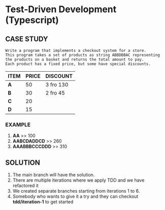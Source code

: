 # Test-Driven Development (Typescript)

## CASE STUDY
```
Write a program that implements a checkout system for a store.
This program takes a set of products as string ABBDBBAC representing the products on a basket and returns the total amount to pay.
Each product has a fixed price, but some have special discounts.
```

| ITEM     | PRICE    | DISCOUNT  |
| -------- | -------- | --------- |
| **A**    | 50       | 3 fro 130 |
| **B**    | 30       | 2 fro 45  |
| **C**    | 20       |           |
| **D**    | 15       |           |

### EXAMPLE
1. **AA** >> 100
2. **AABCDADDCD** >> 260
3. **AAABBBCCCDDD** >> 310

## SOLUTION
1. The main branch will have the solution.
2. There are multiple iterations where we apply TDD and we have refactored it
3. We created separate branches starting from iterations 1 to 6.
4. Somebody who wants to give it a try and they can checkout **tdd/iteration-1** to get started
